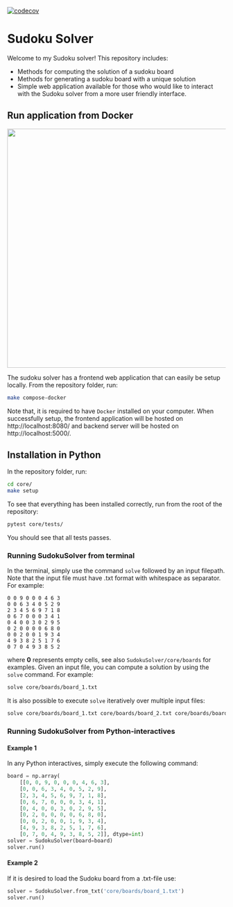 [![codecov](https://codecov.io/gh/Sche7/SudokuSolver/branch/main/graph/badge.svg?token=JCXICBPNVZ)](https://codecov.io/gh/Sche7/SudokuSolver)


# Sudoku Solver

Welcome to my Sudoku solver! This repository includes:
- Methods for computing the solution of a sudoku board
- Methods for generating a sudoku board with a unique solution
- Simple web application available for those who would like to interact with the Sudoku solver from a more user friendly interface.

## Run application from Docker

<p align="center">
<img src="https://user-images.githubusercontent.com/51048135/211173611-1fefb46d-5c3a-4edd-842a-e4bc61250860.gif" width="550"/>
</p>

The sudoku solver has a frontend web application that can easily be setup locally. From the repository folder, run:
```bash
make compose-docker
```
Note that, it is required to have `Docker` installed on your computer. When successfully setup, the frontend application will be hosted on http://localhost:8080/ and backend server will be hosted on http://localhost:5000/.

## Installation in Python
In the repository folder, run:<br>
```bash
cd core/
make setup
```

To see that everything has been installed correctly, run from the root of the repository:<br>
```bash
pytest core/tests/
```
You should see that all tests passes.

### Running SudokuSolver from terminal
In the terminal, simply use the command <code>solve</code> followed by an input filepath. Note that the input file must have .txt format with whitespace as separator. For example: <br>
```
0 0 9 0 0 0 4 6 3
0 0 6 3 4 0 5 2 9
2 3 4 5 6 9 7 1 8
0 6 7 0 0 0 3 4 1
0 4 0 0 3 0 2 9 5
0 2 0 0 0 0 6 8 0
0 0 2 0 0 1 9 3 4
4 9 3 8 2 5 1 7 6
0 7 0 4 9 3 8 5 2
```
where <strong>0</strong> represents empty cells, see also `SudokuSolver/core/boards` for examples. Given an input file, you can compute a solution by using the `solve` command. For example:<br>
```bash
solve core/boards/board_1.txt
```

It is also possible to execute <code>solve</code> iteratively over multiple input files:<br>
```bash
solve core/boards/board_1.txt core/boards/board_2.txt core/boards/board_3.txt
```

### Running SudokuSolver from Python-interactives
#### Example 1
In any Python interactives, simply execute the following command:<br>
```python
board = np.array(
    [[0, 0, 9, 0, 0, 0, 4, 6, 3],
    [0, 0, 6, 3, 4, 0, 5, 2, 9],
    [2, 3, 4, 5, 6, 9, 7, 1, 8],
    [0, 6, 7, 0, 0, 0, 3, 4, 1],
    [0, 4, 0, 0, 3, 0, 2, 9, 5],
    [0, 2, 0, 0, 0, 0, 6, 8, 0],
    [0, 0, 2, 0, 0, 1, 9, 3, 4],
    [4, 9, 3, 8, 2, 5, 1, 7, 6],
    [0, 7, 0, 4, 9, 3, 8, 5, 2]], dtype=int)
solver = SudokuSolver(board=board)
solver.run()
```
#### Example 2
If it is desired to load the Sudoku board from a .txt-file use:<br>
```python
solver = SudokuSolver.from_txt('core/boards/board_1.txt')
solver.run()
```
